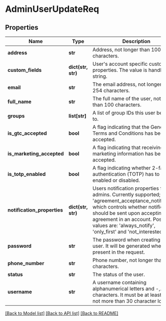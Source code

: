 # AdminUserUpdateReq

## Properties
Name | Type | Description | Notes
------------ | ------------- | ------------- | -------------
**address** | **str** | Address, not longer than 100 characters. | [optional] 
**custom_fields** | **dict(str, str)** | User&#39;s account specific custom properties. The value is handled as a string. | [optional] 
**email** | **str** | The email address, not longer than 254 characters. | [optional] 
**full_name** | **str** | The full name of the user, not longer than 100 characters. | [optional] 
**groups** | **list[str]** | A list of group IDs this user belongs to. | [optional] 
**is_gtc_accepted** | **bool** | A flag indicating that the General Terms and Conditions has been accepted. | [optional] 
**is_marketing_accepted** | **bool** | A flag indicating that receiving marketing information has been accepted. | [optional] 
**is_totp_enabled** | **bool** | A flag indicating whether 2-factor authentication (TOTP) has to be enabled or disabled. | [optional] 
**notification_properties** | **dict(str, str)** | Users notification properties for root admins. Currently supported; &#39;agreement_acceptance_notification&#39;, which controls whether notification should be sent upon accepting an agreement in an account. Possible values are: &#39;always_notify&#39;, &#39;only_first&#39; and &#39;not_interested&#39;. | [optional] 
**password** | **str** | The password when creating a new user. It will be generated when not present in the request. | [optional] 
**phone_number** | **str** | Phone number, not longer than 100 characters. | [optional] 
**status** | **str** | The status of the user. | [optional] 
**username** | **str** | A username containing alphanumerical letters and -,._@+&#x3D; characters. It must be at least 4 but not more than 30 character long. | [optional] 

[[Back to Model list]](../README.md#documentation-for-models) [[Back to API list]](../README.md#documentation-for-api-endpoints) [[Back to README]](../README.md)


